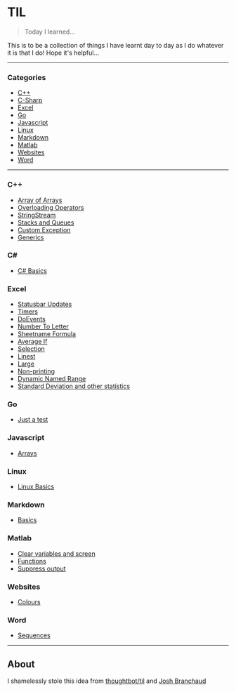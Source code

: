 # TIL

> Today I learned...

This is to be a collection of things I have learnt day to day as I do whatever it is that I do!  Hope it's helpful...

---

### Categories

* [C++](#c)
* [C-Sharp](#c-1)
* [Excel](#excel)
* [Go](#go)
* [Javascript](#javascript)
* [Linux](#linux)
* [Markdown](#markdown)
* [Matlab](#matlab)
* [Websites](#websites)
* [Word](#word)

---
### C++ ###

- [Array of Arrays](cpp/arrayOfArrays.md)
- [Overloading Operators](cpp/overloadingOperators.md)
- [StringStream](cpp/stringStream.md)
- [Stacks and Queues](cpp/stackAndQueue.md)
- [Custom Exception](cpp/customException.md)
- [Generics](cpp/generics.md)

### C&#35; ##

- [C&#35; Basics](csharp/csharpbasics.md)

### Excel ###

- [Statusbar Updates](excel/statusbar.md)
- [Timers](excel/timers.md)
- [DoEvents](excel/doevents.md)
- [Number To Letter](excel/numberToLetter.md)
- [Sheetname Formula](excel/sheetName.md)
- [Average If](excel/averageif.md)
- [Selection](excel/selection.md)
- [Linest](excel/linest.md)
- [Large](excel/large.md)
- [Non-printing](excel/nonprinting.md)
- [Dynamic Named Range](excel/dynamicNamedRange.md)
- [Standard Deviation and other statistics](excel/SD.md)

### Go ###

- [Just a test](go/just_a_test.md)

### Javascript ###

- [Arrays](javascript/arrays.md)

### Linux ###
- [Linux Basics](linux/linuxbasics.md)

### Markdown ###

- [Basics](markdown/basics.md)

### Matlab ###

- [Clear variables and screen](matlab/clear.md)
- [Functions](matlab/functions.md)
- [Suppress output](matlab/suppress.md)

### Websites ###

- [Colours](websites/colours.md)

### Word ###

- [Sequences](word/sequences.md)

---

## About ##

I shamelessly stole this idea from
[thoughtbot/til](https://github.com/thoughtbot/til) and
[Josh Branchaud](https://raw.githubusercontent.com/jbranchaud/til)
